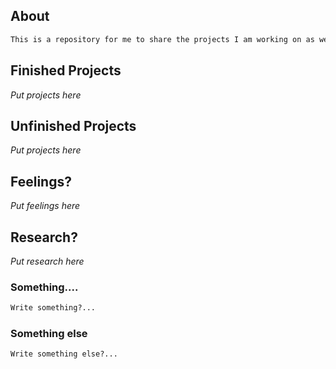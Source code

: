 ## About

```markdown
This is a repository for me to share the projects I am working on as well as the thoughts & feelings I get throughout the creation of these projects. Below you can find the projects I have finished as well as the ones I am currently working on. You'll also find the thoughts and feelings in another section below.
```

## Finished Projects

_Put projects here_

## Unfinished Projects

_Put projects here_

## Feelings?

_Put feelings here_

## Research?

_Put research here_

### Something....
```markdown
Write something?...
```

### Something else
```markdown
Write something else?...
```
